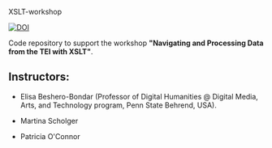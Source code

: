 XSLT-workshop

[![DOI](https://zenodo.org/badge/DOI/10.5281/zenodo.13957488.svg)](https://doi.org/10.5281/zenodo.13957488)

Code repository to support the workshop **"Navigating and Processing Data from the TEI with XSLT"**. 

## Instructors:
* Elisa Beshero-Bondar (Professor of Digital Humanities @ Digital Media, Arts, and Technology program, Penn State Behrend, USA).

* Martina Scholger

* Patricia O'Connor



